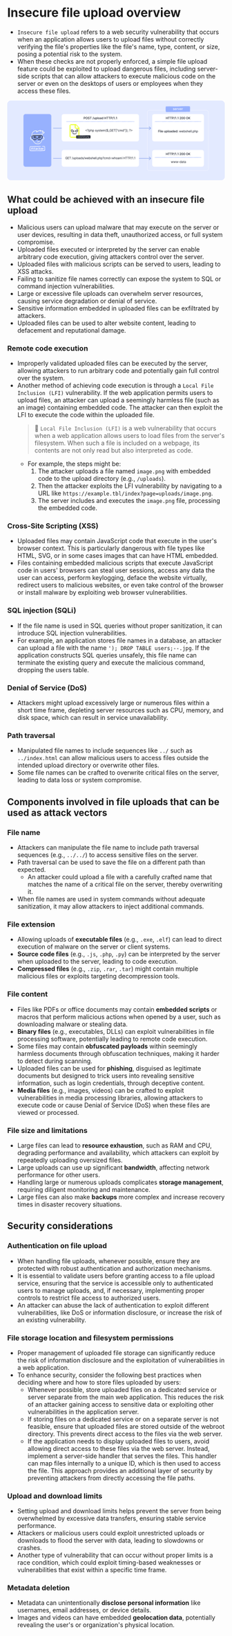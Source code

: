 # Insecure file upload overview

* `Insecure file upload` refers to a web security vulnerability that occurs when an application allows users to upload files without correctly verifying the file's properties like the file's name, type, content, or size, posing a potential risk to the system.
* When these checks are not properly enforced, a simple file upload feature could be exploited to upload dangerous files, including server-side scripts that can allow attackers to execute malicious code on the server or even on the desktops of users or employees when they access these files.

![Insecure file upload overview][1]

## What could be achieved with an insecure file upload

* Malicious users can upload malware that may execute on the server or user devices, resulting in data theft, unauthorized access, or full system compromise.
* Uploaded files executed or interpreted by the server can enable arbitrary code execution, giving attackers control over the server.
* Uploaded files with malicious scripts can be served to users, leading to XSS attacks.
* Failing to sanitize file names correctly can expose the system to SQL or command injection vulnerabilities.
* Large or excessive file uploads can overwhelm server resources, causing service degradation or denial of service.
* Sensitive information embedded in uploaded files can be exfiltrated by attackers.
* Uploaded files can be used to alter website content, leading to defacement and reputational damage.

### Remote code execution

* Improperly validated uploaded files can be executed by the server, allowing attackers to run arbitrary code and potentially gain full control over the system.
* Another method of achieving code execution is through a `Local File Inclusion (LFI)` vulnerability. If the web application permits users to upload files, an attacker can upload a seemingly harmless file (such as an image) containing embedded code. The attacker can then exploit the LFI to execute the code within the uploaded file.
  > :older_man: `Local File Inclusion (LFI)` is a web vulnerability that occurs when a web application allows users to load files from the server's filesystem. When such a file is included on a webpage, its contents are not only read but also interpreted as code.
  * For example, the steps might be:
    1. The attacker uploads a file named `image.png` with embedded code to the upload directory (e.g., `/uploads`).
    1. Then the attacker exploits the LFI vulnerability by navigating to a URL like `https://example.tbl/index?page=uploads/image.png`.
    1. The server includes and executes the `image.png` file, processing the embedded code.

### Cross-Site Scripting (XSS)

* Uploaded files may contain JavaScript code that execute in the user's browser context. This is particularly dangerous with file types like HTML, SVG, or in some cases images that can have HTML embedded.
* Files containing embedded malicious scripts that execute JavaScript code in users' browsers can steal user sessions, access any data the user can access, perform keylogging, deface the website virtually, redirect users to malicious websites, or even take control of the browser or install malware by exploiting web browser vulnerabilities.

### SQL injection (SQLi)

* If the file name is used in SQL queries without proper sanitization, it can introduce SQL injection vulnerabilities.
* For example, an application stores file names in a database, an attacker can upload a file with the name `'); DROP TABLE users;--.jpg`. If the application constructs SQL queries unsafely, this file name can terminate the existing query and execute the malicious command, dropping the users table.

### Denial of Service (DoS)

* Attackers might upload excessively large or numerous files within a short time frame, depleting server resources such as CPU, memory, and disk space, which can result in service unavailability.

### Path traversal

* Manipulated file names to include sequences like `../` such as `../index.html` can allow malicious users to access files outside the intended upload directory or overwrite other files.
* Some file names can be crafted to overwrite critical files on the server, leading to data loss or system compromise.

## Components involved in file uploads that can be used as attack vectors

### File name

* Attackers can manipulate the file name to include path traversal sequences (e.g., `../../`) to access sensitive files on the server.
* Path traversal can be used to save the file on a different path than expected.
  * An attacker could upload a file with a carefully crafted name that matches the name of a critical file on the server, thereby overwriting it.
* When file names are used in system commands without adequate sanitization, it may allow attackers to inject additional commands.

### File extension

* Allowing uploads of **executable files** (e.g., `.exe`, `.elf`) can lead to direct execution of malware on the server or client systems.
* **Source code files** (e.g., `.js`, `.php`, `.py`) can be interpreted by the server when uploaded to the server, leading to code execution.
* **Compressed files** (e.g., `.zip`, `.rar`, `.tar`) might contain multiple malicious files or exploits targeting decompression tools.

### File content

* Files like PDFs or office documents may contain **embedded scripts** or macros that perform malicious actions when opened by a user, such as downloading malware or stealing data.
* **Binary files** (e.g., executables, DLLs) can exploit vulnerabilities in file processing software, potentially leading to remote code execution.
* Some files may contain **obfuscated payloads** within seemingly harmless documents through obfuscation techniques, making it harder to detect during scanning.
* Uploaded files can be used for **phishing**, disguised as legitimate documents but designed to trick users into revealing sensitive information, such as login credentials, through deceptive content.
* **Media files** (e.g., images, videos) can be crafted to exploit vulnerabilities in media processing libraries, allowing attackers to execute code or cause Denial of Service (DoS) when these files are viewed or processed.

### File size and limitations

* Large files can lead to **resource exhaustion**, such as RAM and CPU, degrading performance and availability, which attackers can exploit by repeatedly uploading oversized files.
* Large uploads can use up significant **bandwidth**, affecting network performance for other users.
* Handling large or numerous uploads complicates **storage management**, requiring diligent monitoring and maintenance.
* Large files can also make **backups** more complex and increase recovery times in disaster recovery situations.

## Security considerations

### Authentication on file upload

* When handling file uploads, whenever possible, ensure they are protected with robust authentication and authorization mechanisms.
* It is essential to validate users before granting access to a file upload service, ensuring that the service is accessible only to authenticated users to manage uploads, and, if necessary, implementing proper controls to restrict file access to authorized users.
* An attacker can abuse the lack of authentication to exploit different vulnerabilities, like DoS or information disclosure, or increase the risk of an existing vulnerability.

### File storage location and filesystem permissions

* Proper management of uploaded file storage can significantly reduce the risk of information disclosure and the exploitation of vulnerabilities in a web application.
* To enhance security, consider the following best practices when deciding where and how to store files uploaded by users:
  * Whenever possible, store uploaded files on a dedicated service or server separate from the main web application. This reduces the risk of an attacker gaining access to sensitive data or exploiting other vulnerabilities in the application server.
  * If storing files on a dedicated service or on a separate server is not feasible, ensure that uploaded files are stored outside of the webroot directory. This prevents direct access to the files via the web server.
  * If the application needs to display uploaded files to users, avoid allowing direct access to these files via the web server. Instead, implement a server-side handler that serves the files. This handler can map files internally to a unique ID, which is then used to access the file. This approach provides an additional layer of security by preventing attackers from directly accessing the file paths.
  
### Upload and download limits

* Setting upload and download limits helps prevent the server from being overwhelmed by excessive data transfers, ensuring stable service performance.
* Attackers or malicious users could exploit unrestricted uploads or downloads to flood the server with data, leading to slowdowns or crashes.
* Another type of vulnerability that can occur without proper limits is a race condition, which could exploit timing-based weaknesses or vulnerabilities that exist within a specific time frame.

### Metadata deletion

* Metadata can unintentionally **disclose personal information** like usernames, email addresses, or device details.
* Images and videos can have embedded **geolocation data**, potentially revealing the user's or organization's physical location.

[1]: /static/images/insecure-file-upload-overview.png
